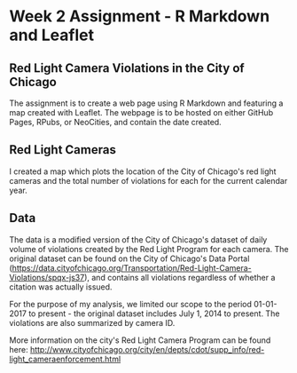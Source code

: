 # Week 2 Assignment - R Markdown and Leaflet
## Red Light Camera Violations in the City of Chicago

The assignment is to create a web page using R Markdown and featuring a map created with Leaflet.
The webpage is to be hosted on either GitHub Pages, RPubs, or NeoCities, and contain the date
created.

## Red Light Cameras
I created a map which plots the location of the City of Chicago's red light cameras and the total number of violations for each for the current calendar year.

## Data
The data is a modified version of the City of Chicago's dataset of daily volume of violations created by the Red Light Program for each camera. The original dataset can be found on the City of Chicago's Data Portal (https://data.cityofchicago.org/Transportation/Red-Light-Camera-Violations/spqx-js37), and contains all violations regardless of whether a citation was actually issued. 

For the purpose of my analysis, we limited our scope to the period 01-01-2017 to present - the original dataset includes July 1, 2014 to present.  The violations are also summarized by camera ID. 

More information on the city's Red Light Camera Program can be found here: http://www.cityofchicago.org/city/en/depts/cdot/supp_info/red-light_cameraenforcement.html
